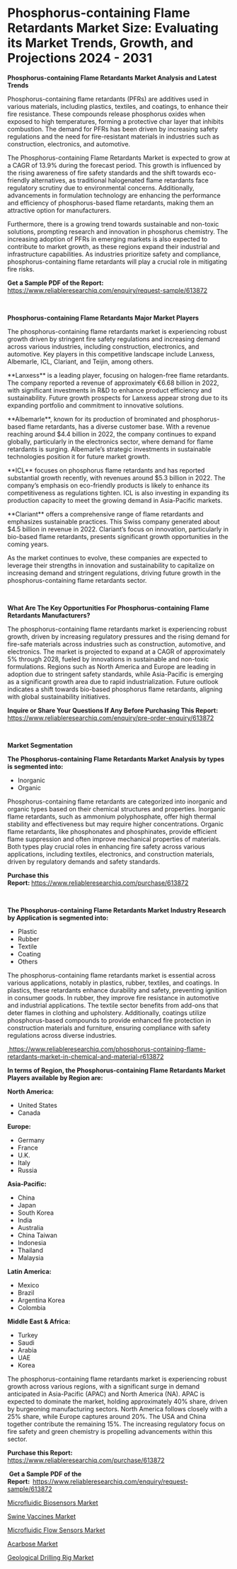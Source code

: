 <p><h1>Phosphorus-containing Flame Retardants Market Size: Evaluating its Market Trends, Growth, and Projections 2024 - 2031</h1></p><p><strong>Phosphorus-containing Flame Retardants Market Analysis and Latest Trends</strong></p>
<p><p>Phosphorus-containing flame retardants (PFRs) are additives used in various materials, including plastics, textiles, and coatings, to enhance their fire resistance. These compounds release phosphorus oxides when exposed to high temperatures, forming a protective char layer that inhibits combustion. The demand for PFRs has been driven by increasing safety regulations and the need for fire-resistant materials in industries such as construction, electronics, and automotive.</p><p>The Phosphorus-containing Flame Retardants Market is expected to grow at a CAGR of 13.9% during the forecast period. This growth is influenced by the rising awareness of fire safety standards and the shift towards eco-friendly alternatives, as traditional halogenated flame retardants face regulatory scrutiny due to environmental concerns. Additionally, advancements in formulation technology are enhancing the performance and efficiency of phosphorus-based flame retardants, making them an attractive option for manufacturers.</p><p>Furthermore, there is a growing trend towards sustainable and non-toxic solutions, prompting research and innovation in phosphorus chemistry. The increasing adoption of PFRs in emerging markets is also expected to contribute to market growth, as these regions expand their industrial and infrastructure capabilities. As industries prioritize safety and compliance, phosphorus-containing flame retardants will play a crucial role in mitigating fire risks.</p></p>
<p><strong>Get a Sample PDF of the Report:&nbsp;</strong> <a href="https://www.reliableresearchiq.com/enquiry/request-sample/613872?utm_campaign=1137&utm_medium=2&utm_source=Github&utm_content=ia&utm_term=30092024&utm_id=phosphorus-containing-flame-retardants">https://www.reliableresearchiq.com/enquiry/request-sample/613872</a></p>
<p>&nbsp;</p>
<p><strong>Phosphorus-containing Flame Retardants Major Market Players</strong></p>
<p><p>The phosphorus-containing flame retardants market is experiencing robust growth driven by stringent fire safety regulations and increasing demand across various industries, including construction, electronics, and automotive. Key players in this competitive landscape include Lanxess, Albemarle, ICL, Clariant, and Teijin, among others.</p><p>**Lanxess** is a leading player, focusing on halogen-free flame retardants. The company reported a revenue of approximately €6.68 billion in 2022, with significant investments in R&D to enhance product efficiency and sustainability. Future growth prospects for Lanxess appear strong due to its expanding portfolio and commitment to innovative solutions.</p><p>**Albemarle**, known for its production of brominated and phosphorus-based flame retardants, has a diverse customer base. With a revenue reaching around $4.4 billion in 2022, the company continues to expand globally, particularly in the electronics sector, where demand for flame retardants is surging. Albemarle’s strategic investments in sustainable technologies position it for future market growth.</p><p>**ICL** focuses on phosphorus flame retardants and has reported substantial growth recently, with revenues around $5.3 billion in 2022. The company’s emphasis on eco-friendly products is likely to enhance its competitiveness as regulations tighten. ICL is also investing in expanding its production capacity to meet the growing demand in Asia-Pacific markets.</p><p>**Clariant** offers a comprehensive range of flame retardants and emphasizes sustainable practices. This Swiss company generated about $4.5 billion in revenue in 2022. Clariant’s focus on innovation, particularly in bio-based flame retardants, presents significant growth opportunities in the coming years.</p><p>As the market continues to evolve, these companies are expected to leverage their strengths in innovation and sustainability to capitalize on increasing demand and stringent regulations, driving future growth in the phosphorus-containing flame retardants sector.</p></p>
<p>&nbsp;</p>
<p><strong>What Are The Key Opportunities For Phosphorus-containing Flame Retardants Manufacturers?</strong></p>
<p><p>The phosphorus-containing flame retardants market is experiencing robust growth, driven by increasing regulatory pressures and the rising demand for fire-safe materials across industries such as construction, automotive, and electronics. The market is projected to expand at a CAGR of approximately 5% through 2028, fueled by innovations in sustainable and non-toxic formulations. Regions such as North America and Europe are leading in adoption due to stringent safety standards, while Asia-Pacific is emerging as a significant growth area due to rapid industrialization. Future outlook indicates a shift towards bio-based phosphorus flame retardants, aligning with global sustainability initiatives.</p></p>
<p><strong>Inquire or Share Your Questions If Any Before Purchasing This Report:</strong> <a href="https://www.reliableresearchiq.com/enquiry/pre-order-enquiry/613872?utm_campaign=1137&utm_medium=2&utm_source=Github&utm_content=ia&utm_term=30092024&utm_id=phosphorus-containing-flame-retardants">https://www.reliableresearchiq.com/enquiry/pre-order-enquiry/613872</a></p>
<p>&nbsp;</p>
<p><strong>Market Segmentation</strong></p>
<p><strong>The Phosphorus-containing Flame Retardants Market Analysis by types is segmented into:</strong></p>
<p><ul><li>Inorganic</li><li>Organic</li></ul></p>
<p><p>Phosphorus-containing flame retardants are categorized into inorganic and organic types based on their chemical structures and properties. Inorganic flame retardants, such as ammonium polyphosphate, offer high thermal stability and effectiveness but may require higher concentrations. Organic flame retardants, like phosphonates and phosphinates, provide efficient flame suppression and often improve mechanical properties of materials. Both types play crucial roles in enhancing fire safety across various applications, including textiles, electronics, and construction materials, driven by regulatory demands and safety standards.</p></p>
<p><strong>Purchase this Report:&nbsp;</strong><a href="https://www.reliableresearchiq.com/purchase/613872?utm_campaign=1137&utm_medium=2&utm_source=Github&utm_content=ia&utm_term=30092024&utm_id=phosphorus-containing-flame-retardants">https://www.reliableresearchiq.com/purchase/613872</a></p>
<p>&nbsp;</p>
<p><strong>The Phosphorus-containing Flame Retardants Market Industry Research by Application is segmented into:</strong></p>
<p><ul><li>Plastic</li><li>Rubber</li><li>Textile</li><li>Coating</li><li>Others</li></ul></p>
<p><p>The phosphorus-containing flame retardants market is essential across various applications, notably in plastics, rubber, textiles, and coatings. In plastics, these retardants enhance durability and safety, preventing ignition in consumer goods. In rubber, they improve fire resistance in automotive and industrial applications. The textile sector benefits from add-ons that deter flames in clothing and upholstery. Additionally, coatings utilize phosphorus-based compounds to provide enhanced fire protection in construction materials and furniture, ensuring compliance with safety regulations across diverse industries.</p></p>
<p><a href="https://www.reliableresearchiq.com/phosphorus-containing-flame-retardants-market-in-chemical-and-material-r613872?utm_campaign=1137&utm_medium=2&utm_source=Github&utm_content=ia&utm_term=30092024&utm_id=phosphorus-containing-flame-retardants">&nbsp;https://www.reliableresearchiq.com/phosphorus-containing-flame-retardants-market-in-chemical-and-material-r613872</a></p>
<p><strong>In terms of Region, the Phosphorus-containing Flame Retardants Market Players available by Region are:</strong></p>
<p>
    <p> <strong> North America: </strong>
        <ul>
            <li>United States</li>
            <li>Canada</li>
        </ul>
        </p> 
    <p> <strong> Europe: </strong>
        <ul>
            <li>Germany</li>
            <li>France</li>
            <li>U.K.</li>
            <li>Italy</li>
            <li>Russia</li>
        </ul>
        </p> 
    <p> <strong> Asia-Pacific: </strong>
        <ul>
            <li>China</li>
            <li>Japan</li>
            <li>South Korea</li>
            <li>India</li>
            <li>Australia</li>
            <li>China Taiwan</li>
            <li>Indonesia</li>
            <li>Thailand</li>
            <li>Malaysia</li>
        </ul>
        </p> 
    <p> <strong> Latin America: </strong>
        <ul>
            <li>Mexico</li>
            <li>Brazil</li>
            <li>Argentina Korea</li>
            <li>Colombia</li>
        </ul>
        </p> 
    <p> <strong> Middle East & Africa: </strong>
        <ul>
            <li>Turkey</li>
            <li>Saudi</li>
            <li>Arabia</li>
            <li>UAE</li>
            <li>Korea</li>
        </ul>
    </p>
    </p>
<p><p>The phosphorus-containing flame retardants market is experiencing robust growth across various regions, with a significant surge in demand anticipated in Asia-Pacific (APAC) and North America (NA). APAC is expected to dominate the market, holding approximately 40% share, driven by burgeoning manufacturing sectors. North America follows closely with a 25% share, while Europe captures around 20%. The USA and China together contribute the remaining 15%. The increasing regulatory focus on fire safety and green chemistry is propelling advancements within this sector.</p></p>
<p><strong>Purchase this Report: </strong><a href="https://www.reliableresearchiq.com/purchase/613872?utm_campaign=1137&utm_medium=2&utm_source=Github&utm_content=ia&utm_term=30092024&utm_id=phosphorus-containing-flame-retardants">https://www.reliableresearchiq.com/purchase/613872</a></p>
<p>&nbsp;<strong>Get a Sample PDF of the Report:&nbsp;&nbsp;</strong><a href="https://www.reliableresearchiq.com/enquiry/request-sample/613872?utm_campaign=1137&utm_medium=2&utm_source=Github&utm_content=ia&utm_term=30092024&utm_id=phosphorus-containing-flame-retardants">https://www.reliableresearchiq.com/enquiry/request-sample/613872</a></p>
<p><strong></strong></p>
<p><p><a href="https://issuu.com/reportprime-2/docs/microfluidic-biosensors-market-size_45e2bfc6904073?utm_campaign=1137&utm_medium=2&utm_source=Github&utm_content=ia&utm_term=30092024&utm_id=phosphorus-containing-flame-retardants">Microfluidic Biosensors Market</a></p><p><a href="https://www.linkedin.com/pulse/future-innovation-global-swine-vaccines-market-growth-opportunities-4dkwc?utm_campaign=1137&utm_medium=2&utm_source=Github&utm_content=ia&utm_term=30092024&utm_id=phosphorus-containing-flame-retardants">Swine Vaccines Market</a></p><p><a href="https://issuu.com/reportprime-2/docs/microfluidic-flow-sensors-market-si_c70d91fc1b8bc6?utm_campaign=1137&utm_medium=2&utm_source=Github&utm_content=ia&utm_term=30092024&utm_id=phosphorus-containing-flame-retardants">Microfluidic Flow Sensors Market</a></p><p><a href="https://www.linkedin.com/pulse/how-acarbose-market-evolve-growth-analysis-year-2024-2031-zcq4c?utm_campaign=1137&utm_medium=2&utm_source=Github&utm_content=ia&utm_term=30092024&utm_id=phosphorus-containing-flame-retardants">Acarbose Market</a></p><p><a href="https://github.com/Greiszane475/Market-Research-Report-List-1/blob/main/geological-drilling-rig-market.md?utm_campaign=1137&utm_medium=2&utm_source=Github&utm_content=ia&utm_term=30092024&utm_id=phosphorus-containing-flame-retardants">Geological Drilling Rig Market</a></p></p>